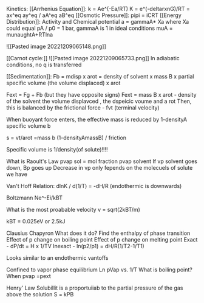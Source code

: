 Kinetics:
[[Arrhenius Equation]]:
k = Ae^(-Ea/RT)
K = e^(-deltarxnG)/RT = ax^eq ay^eq / aA^eq aB^eq
[[Osmotic Pressure]]:
pipi = iCRT
[[Energy Distribution]]:
Activity and Chemical potential
a = gammaA* Xa where Xa could equal pA / p0 = 1 bar, gammaA is 1 in ideal conditions
muA = munaughtA+RTlna

![[Pasted image 20221209065148.png]]

[[Carnot cycle:]]
![[Pasted image 20221209065733.png]]
In adiabatic conditions, no q is transferred

[[Sedimentation]]:
Fb = mdisp x arot = density of solvent x mass B x partial specific volume (the volume displaced) x arot

Fext = Fg + Fb (but they have opposite signs)
Fext = mass B x arot - density of the solvent the volume displavced , the dspeicic voume and a rot
Then, this is balanced by the frictional force - fvt (terminal velocity)

When buoyant force enters, the effective mass is reduced by 1-densityA specific volume b

s = vt/arot =mass b (1-densityAmassB) / friction

Specific volume is 1/density(of solute)!!!!

What is Raoult's Law
pvap sol = mol fraction pvap solvent
If vp solvent goes down, Bp goes up
Decrease in vp only fepends on the molecuels of solute we have


Van't Hoff Relation: dlnK / d(1/T) = -dH/R
(endothermic is downwards)

Boltzmann 
Ne^-Ei/kBT

What is the most proabable velocity
v = sqrt(2kBT/m)

kBT = 0.025eV or 2.5kJ

Clausius Chapyron
What does it do?
Find the enthalpy of phase transition
Effect of p change on boiling point
Effect of p change on melting point
Exact - dP/dt = H x 1/TV
Inexact - ln(p2/p1) = dH/R(1/T2-1/T1)

Looks similar to an endothermic vantoffs 

Confined to vapor phase equilibrium
Ln pVap vs. 1/T
What is boiling point? When pvap =pext

Henry' Law Solubillit is a proportuiiab to the partial pressure of the gas above the solution
S = kPB